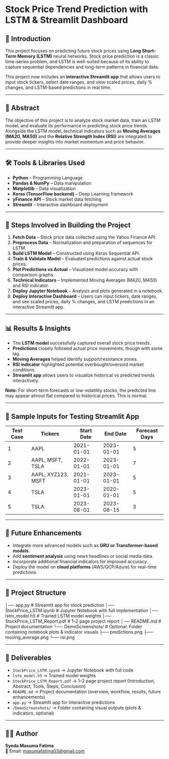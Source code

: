# Stock Price Trend Prediction with LSTM & Streamlit Dashboard

## 📌 Introduction  
This project focuses on predicting future stock prices using **Long Short-Term Memory (LSTM)** neural networks. Stock price prediction is a classic time-series problem, and LSTM is well-suited because of its ability to capture sequential dependencies and long-term patterns in financial data.  

This project now includes an **interactive Streamlit app** that allows users to input stock tickers, select date ranges, and view scaled prices, daily % changes, and LSTM-based predictions in real time.

---

## 🎯 Abstract  
The objective of this project is to analyze stock market data, train an LSTM model, and evaluate its performance in predicting stock price trends. Alongside the LSTM model, technical indicators such as **Moving Averages (MA20, MA50)** and the **Relative Strength Index (RSI)** are integrated to provide deeper insights into market momentum and price behavior.  

---

## 🛠️ Tools & Libraries Used  
- **Python** – Programming Language  
- **Pandas & NumPy** – Data manipulation  
- **Matplotlib** – Data visualization  
- **Keras (TensorFlow backend)** – Deep Learning framework  
- **yFinance API** – Stock market data fetching  
- **Streamlit** – Interactive dashboard deployment  

---

## 🔄 Steps Involved in Building the Project  
1. **Fetch Data** – Stock price data collected using the Yahoo Finance API.  
2. **Preprocess Data** – Normalization and preparation of sequences for LSTM.  
3. **Build LSTM Model** – Constructed using Keras Sequential API.  
4. **Train & Validate Model** – Evaluated predictions against actual stock prices.  
5. **Plot Predictions vs Actual** – Visualized model accuracy with comparison graphs.  
6. **Technical Indicators** – Implemented Moving Averages (MA20, MA50) and RSI indicator.  
7. **Deploy Jupyter Notebook** – Analysis and plots generated in a notebook.  
8. **Deploy Interactive Dashboard** – Users can input tickers, date ranges, and see scaled prices, daily % changes, and LSTM predictions in an interactive Streamlit app.  

---

## 📊 Results & Insights  
- The **LSTM model** successfully captured overall stock price trends.  
- **Predictions** closely followed actual price movements, though with some lag.  
- **Moving Averages** helped identify support/resistance zones.  
- **RSI indicator** highlighted potential overbought/oversold market conditions.  
- **Streamlit app** allows users to visualize historical vs predicted trends interactively.

**Note:** For short-term forecasts or low-volatility stocks, the predicted line may appear almost flat compared to historical prices. This is normal.

---

## 🧪 Sample Inputs for Testing Streamlit App
| Test Case | Tickers             | Start Date  | End Date    | Forecast Days |
|-----------|-------------------|------------|------------|---------------|
| 1         | AAPL               | 2021-01-01 | 2023-01-01 | 5             |
| 2         | AAPL, MSFT, TSLA   | 2022-01-01 | 2023-01-01 | 7             |
| 3         | AAPL, XYZ123, MSFT | 2021-01-01 | 2023-01-01 | 5             |
| 4         | TSLA               | 2023-01-01 | 2020-01-01 | 5             |
| 5         | TSLA               | 2023-08-01 | 2023-08-15 | 3             |

---

## 🚀 Future Enhancements  
- Integrate more advanced models such as **GRU or Transformer-based models**.  
- Add **sentiment analysis** using news headlines or social media data.  
- Incorporate additional financial indicators for improved accuracy.  
- Deploy the model on **cloud platforms** (AWS/GCP/Azure) for real-time predictions.  

---

## 📂 Project Structure  
│── app.py # Streamlit app for stock prediction
│── StockPrice_LSTM.ipynb # Jupyter Notebook with full implementation
│── lstm_model.h5 # Trained LSTM model weights
│── StockPrice_LSTM_Report.pdf # 1–2 page project report
│── README.md # Project documentation
└── DemoScreenshots/ # Optional: Folder containing notebook plots & indicator visuals
├── predictions.png
├── moving_average.png
└── rsi.png


---

## 📂 Deliverables  
- `StockPrice_LSTM.ipynb` → Jupyter Notebook with full code  
- `lstm_model.h5` → Trained model weights  
- `StockPrice_LSTM_Report.pdf` → 1–2 page project report (Introduction, Abstract, Tools, Steps, Conclusion)  
- `README.md` → Project documentation (overview, workflow, results, future enhancements)  
- `app.py` → Streamlit app for interactive predictions  
- `/DemoScreenshots/` → Folder containing visual outputs (plots & indicators, optional)  

---

## 👩‍💻 Author  
**Syeda Masuma Fatima**  
📧 Email: masumafatima03@gmail.com  